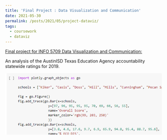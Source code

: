 ```yaml
---
title: 'Final Project : Data Visualization and Communication'
date: 2021-05-30
permalink: /posts/2021/05/project-dataviz/
tags:
  - coursework
  - dataviz
---
```


[Final project for INFO 5709 Data Visualization and Communication:](https://sites.google.com/view/5709final-saulmtz/home?authuser=0) 

An analysis of the AustinISD Texas Education Agency accountability statewide ratings for 2019. 

![Data Visualization Project](/images/data-viz.png)
